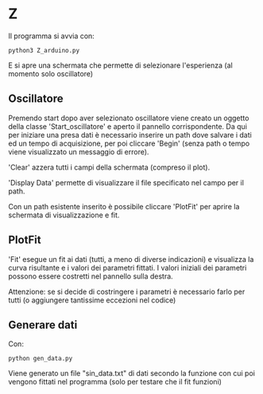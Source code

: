 # Z
Il programma si avvia con:

`python3 Z_arduino.py`

E si apre una schermata che permette di selezionare l'esperienza (al momento solo oscillatore)

## Oscillatore
Premendo start dopo aver selezionato oscillatore viene creato un oggetto della classe 'Start_oscillatore' e aperto il pannello corrispondente.
Da qui per iniziare una presa dati è necessario inserire un path dove salvare i dati ed un tempo di acquisizione, per poi cliccare 'Begin' (senza path o tempo viene visualizzato un messaggio di errore).

'Clear' azzera tutti i campi della schermata (compreso il plot).

'Display Data' permette di visualizzare il file specificato nel campo per il path.

Con un path esistente inserito è possibile cliccare 'PlotFit' per aprire la schermata di visualizzazione e fit.

## PlotFit
'Fit' esegue un fit ai dati (tutti, a meno di diverse indicazioni) e visualizza la curva risultante e i valori dei parametri fittati. I valori iniziali dei parametri possono essere costretti nel pannello sulla destra.

Attenzione: se si decide di costringere i parametri è necessario farlo per tutti (o aggiungere tantissime eccezioni nel codice)
## Generare dati 
Con:

`python gen_data.py`

Viene generato un file "sin_data.txt" di dati secondo la funzione con cui poi vengono fittati nel programma (solo per testare che il fit funzioni)
